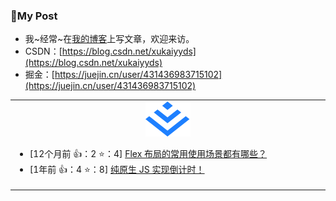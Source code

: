 ### 📝My Post

- 我~经常~在[我的博客](https://blog.xukaiyyds.cn/)上写文章，欢迎来访。
- CSDN：[https://blog.csdn.net/xukaiyyds](https://blog.csdn.net/xukaiyyds)
- 掘金：[https://juejin.cn/user/431436983715102](https://juejin.cn/user/431436983715102)

<!-- multi-platform-posts start -->
  <table align="center">
      <tr>
        <td align="center" width="800px" valign="top">
          <div align="center"><img src='https://raw.githubusercontent.com/baozouai/multi-platform-posts-action/main/assets/juejin.svg' alt='juejin'/></div>
<ul>
<li align='left'>[12个月前 👍：2  ⭐：4]
      <a href="https://juejin.cn/post/7280435431329136700" target="_blank">Flex 布局的常用使用场景都有哪些？</a>
      </li>
<li align='left'>[1年前 👍：4  ⭐：8]
      <a href="https://juejin.cn/post/7276381076301283365" target="_blank">纯原生 JS 实现倒计时！</a>
      </li>
</ul>
        </td>
      </tr>
    </table>
    <!-- multi-platform-posts end -->
